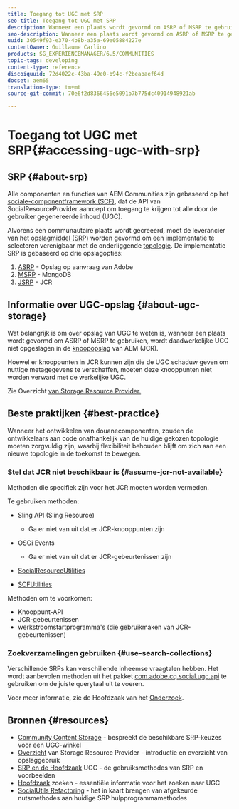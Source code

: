 ```yaml
---
title: Toegang tot UGC met SRP
seo-title: Toegang tot UGC met SRP
description: Wanneer een plaats wordt gevormd om ASRP of MSRP te gebruiken, wordt daadwerkelijke UGC niet opgeslagen in de knoopopslag van AEM (JCR)
seo-description: Wanneer een plaats wordt gevormd om ASRP of MSRP te gebruiken, wordt daadwerkelijke UGC niet opgeslagen in de knoopopslag van AEM (JCR)
uuid: 30549f93-e370-4b8b-a35a-69e05884227e
contentOwner: Guillaume Carlino
products: SG_EXPERIENCEMANAGER/6.5/COMMUNITIES
topic-tags: developing
content-type: reference
discoiquuid: 72d4022c-43ba-49e0-b94c-f2beabaef64d
docset: aem65
translation-type: tm+mt
source-git-commit: 70e6f2d8366456e5091b7b775dc40914948921ab

---
```



# Toegang tot UGC met SRP{#accessing-ugc-with-srp}

## SRP {#about-srp}

Alle componenten en functies van AEM Communities zijn gebaseerd op het [sociale-componentframework (SCF)](/help/communities/scf.md), dat de API van SocialResourceProvider aanroept om toegang te krijgen tot alle door de gebruiker gegenereerde inhoud (UGC).

Alvorens een communautaire plaats wordt gecreeerd, moet de leverancier van het [opslagmiddel (SRP)](/help/communities/working-with-srp.md) worden gevormd om een implementatie te selecteren verenigbaar met de onderliggende [topologie](/help/communities/topologies.md). De implementatie SRP is gebaseerd op drie opslagopties:

1. [ASRP](/help/communities/asrp.md) - Opslag op aanvraag van Adobe
1. [MSRP](/help/communities/msrp.md) - MongoDB
1. [JSRP](/help/communities/jsrp.md) - JCR

## Informatie over UGC-opslag {#about-ugc-storage}

Wat belangrijk is om over opslag van UGC te weten is, wanneer een plaats wordt gevormd om ASRP of MSRP te gebruiken, wordt daadwerkelijke UGC niet opgeslagen in de [knoopopslag](/help/sites-deploying/data-store-config.md) van AEM (JCR).

Hoewel er knooppunten in JCR kunnen zijn die de UGC schaduw geven om nuttige metagegevens te verschaffen, moeten deze knooppunten niet worden verward met de werkelijke UGC.

Zie Overzicht [van Storage Resource Provider.](/help/communities/srp.md)

## Beste praktijken {#best-practice}

Wanneer het ontwikkelen van douanecomponenten, zouden de ontwikkelaars aan code onafhankelijk van de huidige gekozen topologie moeten zorgvuldig zijn, waarbij flexibiliteit behouden blijft om zich aan een nieuwe topologie in de toekomst te bewegen.

### Stel dat JCR niet beschikbaar is {#assume-jcr-not-available}

Methoden die specifiek zijn voor het JCR moeten worden vermeden.

Te gebruiken methoden:

* Sling API (Sling Resource)

   * Ga er niet van uit dat er JCR-knooppunten zijn

* OSGi Events

   * Ga er niet van uit dat er JCR-gebeurtenissen zijn

* [SocialResourceUtilities](/help/communities/socialutils.md#socialresourceutilities-package)
* [SCFUtilities](/help/communities/socialutils.md#scfutilities-package)

Methoden om te voorkomen:

* Knooppunt-API
* JCR-gebeurtenissen
* werkstroomstartprogramma&#39;s (die gebruikmaken van JCR-gebeurtenissen)

### Zoekverzamelingen gebruiken {#use-search-collections}

Verschillende SRPs kan verschillende inheemse vraagtalen hebben. Het wordt aanbevolen methoden uit het pakket [com.adobe.cq.social.ugc.api](https://helpx.adobe.com/experience-manager/6-5/sites/developing/using/reference-materials/javadoc/com/adobe/cq/social/ugc/api/package-summary.html) te gebruiken om de juiste querytaal uit te voeren.

Voor meer informatie, zie de Hoofdzaak van het [Onderzoek](/help/communities/search-implementation.md).

## Bronnen {#resources}

* [Community Content Storage](/help/communities/working-with-srp.md) - bespreekt de beschikbare SRP-keuzes voor een UGC-winkel
* [Overzicht](/help/communities/srp.md) van Storage Resource Provider - introductie en overzicht van opslaggebruik
* [SRP en de Hoofdzaak](/help/communities/srp-and-ugc.md) UGC - de gebruiksmethodes van SRP en voorbeelden
* [Hoofdzaak](/help/communities/search-implementation.md) zoeken - essentiële informatie voor het zoeken naar UGC
* [SocialUtils Refactoring](/help/communities/socialutils.md) - het in kaart brengen van afgekeurde nutsmethodes aan huidige SRP hulpprogrammamethodes

